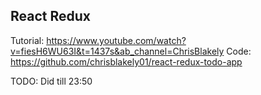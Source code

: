 ## React Redux

Tutorial: https://www.youtube.com/watch?v=fiesH6WU63I&t=1437s&ab_channel=ChrisBlakely
Code: https://github.com/chrisblakely01/react-redux-todo-app

TODO: Did till 23:50
